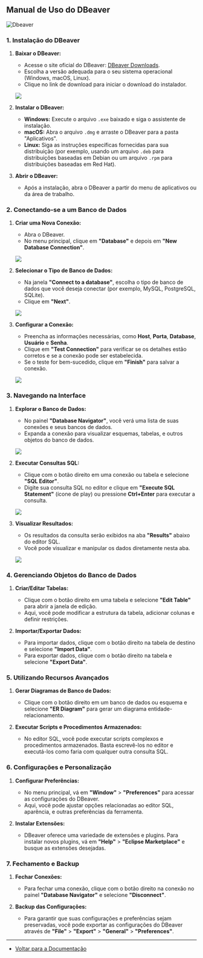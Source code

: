 ## Manual de Uso do DBeaver
![Dbeaver](/images/Tutorial-DBeaver/dbeaver_logo_bg.png)
### 1. **Instalação do DBeaver**

1. **Baixar o DBeaver:**
   - Acesse o site oficial do DBeaver: [DBeaver Downloads](https://dbeaver.io/download/).
   - Escolha a versão adequada para o seu sistema operacional (Windows, macOS, Linux).
   - Clique no link de download para iniciar o download do instalador.

   ![](/images/Tutorial-DBeaver/1.png)

2. **Instalar o DBeaver:**
   - **Windows:** Execute o arquivo `.exe` baixado e siga o assistente de instalação. 
   - **macOS:** Abra o arquivo `.dmg` e arraste o DBeaver para a pasta "Aplicativos".
   - **Linux:** Siga as instruções específicas fornecidas para sua distribuição (por exemplo, usando um arquivo `.deb` para distribuições baseadas em Debian ou um arquivo `.rpm` para distribuições baseadas em Red Hat).
   
3. **Abrir o DBeaver:**
   - Após a instalação, abra o DBeaver a partir do menu de aplicativos ou da área de trabalho.

### 2. **Conectando-se a um Banco de Dados**

1. **Criar uma Nova Conexão:**
   - Abra o DBeaver.
   - No menu principal, clique em **"Database"** e depois em **"New Database Connection"**.

   ![](/images/Tutorial-DBeaver/2.png)

2. **Selecionar o Tipo de Banco de Dados:**
   - Na janela **"Connect to a database"**, escolha o tipo de banco de dados que você deseja conectar (por exemplo, MySQL, PostgreSQL, SQLite).
   - Clique em **"Next"**.

   ![](/images/Tutorial-DBeaver/3.png)
   

3. **Configurar a Conexão:**
   - Preencha as informações necessárias, como **Host**, **Porta**, **Database**, **Usuário** e **Senha**.
   - Clique em **"Test Connection"** para verificar se os detalhes estão corretos e se a conexão pode ser estabelecida.
   - Se o teste for bem-sucedido, clique em **"Finish"** para salvar a conexão.

   ![](/images/Tutorial-DBeaver/4.png)

### 3. **Navegando na Interface**

1. **Explorar o Banco de Dados:**
   - No painel **"Database Navigator"**, você verá uma lista de suas conexões e seus bancos de dados.
   - Expanda a conexão para visualizar esquemas, tabelas, e outros objetos do banco de dados.

   ![](/images/Tutorial-DBeaver/5.png)

2. **Executar Consultas SQL:**
   - Clique com o botão direito em uma conexão ou tabela e selecione **"SQL Editor"**.
   - Digite sua consulta SQL no editor e clique em **"Execute SQL Statement"** (ícone de play) ou pressione **Ctrl+Enter** para executar a consulta.

   ![](/images/Tutorial-DBeaver/6.png)

3. **Visualizar Resultados:**
   - Os resultados da consulta serão exibidos na aba **"Results"** abaixo do editor SQL.
   - Você pode visualizar e manipular os dados diretamente nesta aba.

   ![](/images/Tutorial-DBeaver/7.png)

### 4. **Gerenciando Objetos do Banco de Dados**

1. **Criar/Editar Tabelas:**
   - Clique com o botão direito em uma tabela e selecione **"Edit Table"** para abrir a janela de edição.
   - Aqui, você pode modificar a estrutura da tabela, adicionar colunas e definir restrições.

2. **Importar/Exportar Dados:**
   - Para importar dados, clique com o botão direito na tabela de destino e selecione **"Import Data"**.
   - Para exportar dados, clique com o botão direito na tabela e selecione **"Export Data"**.

### 5. **Utilizando Recursos Avançados**

1. **Gerar Diagramas de Banco de Dados:**
   - Clique com o botão direito em um banco de dados ou esquema e selecione **"ER Diagram"** para gerar um diagrama entidade-relacionamento.

2. **Executar Scripts e Procedimentos Armazenados:**
   - No editor SQL, você pode executar scripts complexos e procedimentos armazenados. Basta escrevê-los no editor e executá-los como faria com qualquer outra consulta SQL.

### 6. **Configurações e Personalização**

1. **Configurar Preferências:**
   - No menu principal, vá em **"Window"** > **"Preferences"** para acessar as configurações do DBeaver.
   - Aqui, você pode ajustar opções relacionadas ao editor SQL, aparência, e outras preferências da ferramenta.

2. **Instalar Extensões:**
   - DBeaver oferece uma variedade de extensões e plugins. Para instalar novos plugins, vá em **"Help"** > **"Eclipse Marketplace"** e busque as extensões desejadas.

### 7. **Fechamento e Backup**

1. **Fechar Conexões:**
   - Para fechar uma conexão, clique com o botão direito na conexão no painel **"Database Navigator"** e selecione **"Disconnect"**.

2. **Backup das Configurações:**
   - Para garantir que suas configurações e preferências sejam preservadas, você pode exportar as configurações do DBeaver através de **"File"** > **"Export"** > **"General"** > **"Preferences"**.

---

* [Voltar para a Documentação](../README.md)
